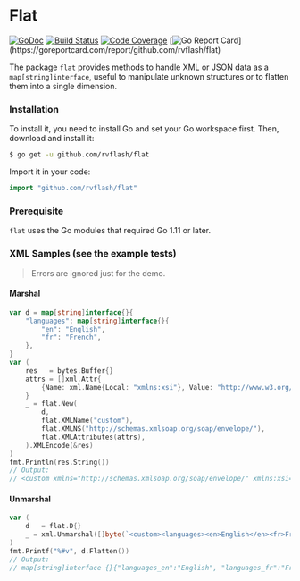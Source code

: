 # Flat

[![GoDoc](https://godoc.org/github.com/rvflash/flat?status.svg)](https://godoc.org/github.com/rvflash/flat)
[![Build Status](https://api.travis-ci.com/rvflash/flat.svg?branch=main)](https://travis-ci.com/rvflash/flat?branch=main)
[![Code Coverage](https://codecov.io/gh/rvflash/flat/branch/main/graph/badge.svg)](https://codecov.io/gh/rvflash/flat)
[![Go Report Card](https://goreportcard.com/badge/github.com/rvflash/flat?)](https://goreportcard.com/report/github.com/rvflash/flat)


The package `flat` provides methods to handle XML or JSON data as a `map[string]interface`, 
useful to manipulate unknown structures or to flatten them into a single dimension.


### Installation

To install it, you need to install Go and set your Go workspace first.
Then, download and install it:

```bash
$ go get -u github.com/rvflash/flat
```    
Import it in your code:

```go
import "github.com/rvflash/flat"
```


### Prerequisite

`flat` uses the Go modules that required Go 1.11 or later.


### XML Samples (see the example tests)

> Errors are ignored just for the demo.

#### Marshal

```go
var d = map[string]interface{}{
    "languages": map[string]interface{}{
        "en": "English",
        "fr": "French",
    },
}
var (
    res   = bytes.Buffer{}
    attrs = []xml.Attr{
        {Name: xml.Name{Local: "xmlns:xsi"}, Value: "http://www.w3.org/2001/XMLSchema-instance"},
    }
    _ = flat.New(
        d,
        flat.XMLName("custom"),
        flat.XMLNS("http://schemas.xmlsoap.org/soap/envelope/"),
        flat.XMLAttributes(attrs),
    ).XMLEncode(&res)
)
fmt.Println(res.String())
// Output:
// <custom xmlns="http://schemas.xmlsoap.org/soap/envelope/" xmlns:xsi="http://www.w3.org/2001/XMLSchema-instance"><languages><en>English</en><fr>French</fr></languages></custom>
```

#### Unmarshal

```go
var (
    d   = flat.D{}
    _ = xml.Unmarshal([]byte(`<custom><languages><en>English</en><fr>French</fr></languages></custom>`), &d)
)
fmt.Printf("%#v", d.Flatten())
// Output:
// map[string]interface {}{"languages_en":"English", "languages_fr":"French"}
```
